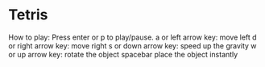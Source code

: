 # Tetris

How to play:
Press enter or p to play/pause.
a or left arrow key: move left
d or right arrow key: move right
s or down arrow key: speed up the gravity
w or up arrow key: rotate the object
spacebar place the object instantly
